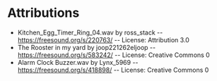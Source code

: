 # Attributions

- Kitchen_Egg_Timer_Ring_04.wav by ross_stack -- https://freesound.org/s/220763/ -- License: Attribution 3.0
- The Rooster in my yard by joop221262eljoop -- https://freesound.org/s/583242/ -- License: Creative Commons 0
- Alarm Clock Buzzer.wav by Lynx_5969 -- https://freesound.org/s/418898/ -- License: Creative Commons 0
